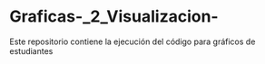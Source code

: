 # Graficas-_2_Visualizacion-
Este repositorio contiene la ejecución del código para gráficos de estudiantes
